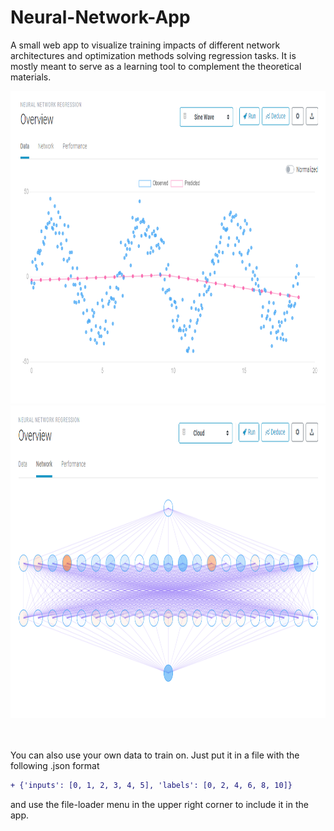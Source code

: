 # Neural-Network-App
A small web app to visualize training impacts of different network architectures and optimization methods solving regression tasks. It is mostly meant to serve as a learning tool to complement the theoretical materials.
<p float="center">
  <img src="https://github.com/Flowsen753/Neural-Network-App/blob/master/static/Images/appPicsHome.png" width="800" height="500" />
  <img src="https://github.com/Flowsen753/Neural-Network-App/blob/master/static/Images/appPicsNet.png" width="800" height="500"/>
</p>

<br><br>
You can also use your own data to train on. Just put it in a file with the following .json format

```diff
+ {'inputs': [0, 1, 2, 3, 4, 5], 'labels': [0, 2, 4, 6, 8, 10]}
```

and use the file-loader menu in the upper right corner to include it in the app. 
